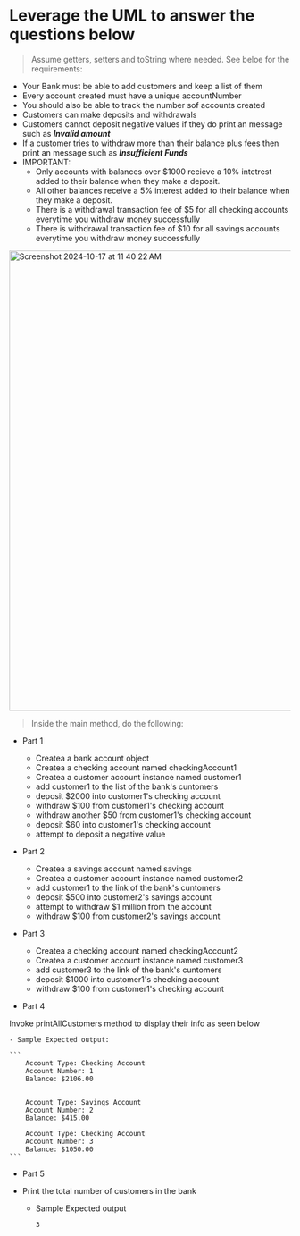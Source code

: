 # Leverage the UML to answer the questions below
> Assume getters, setters and toString where needed. See beloe for the requirements:

- Your Bank must be able to add customers and keep a list of them
- Every account created must have a unique accountNumber
- You should also be able to track the number sof accounts created
- Customers can make deposits and withdrawals
- Customers cannot deposit negative values if they do print an message such as ***Invalid amount***
- If a customer tries to withdraw more than their balance plus fees then  print an message such as ***Insufficient Funds***
- IMPORTANT:
  - Only accounts with balances over $1000 recieve a 10% intetrest added to their balance when they make a deposit. 
  - All other balances receive a 5% interest added to their balance when they make a deposit.
  -  There is a withdrawal transaction fee of  $5 for all checking accounts everytime you withdraw money successfully
  -  There is withdrawal  transaction fee of  $10 for all savings accounts everytime you withdraw money successfully

<img width="824" alt="Screenshot 2024-10-17 at 11 40 22 AM" src="https://github.com/user-attachments/assets/eef82d82-dec4-4a4d-843b-2803d4b531d0">



> Inside the main method, do the following:

- Part 1

  -  Createa a bank account object
  -  Createa a checking account named checkingAccount1
  -  Createa a customer account instance named customer1
  -  add customer1 to the list of the bank's cuntomers
  -  deposit $2000 into customer1's checking account
  -  withdraw $100 from customer1's checking account
  -  withdraw another $50 from customer1's checking account
  -  deposit $60 into customer1's checking account
  -  attempt to deposit a negative value
 
   
- Part 2

  -   Createa a savings account named savings
  -   Createa a customer account instance named customer2
  -   add customer1 to the link of the bank's cuntomers
  -   deposit $500 into customer2's savings account
  -   attempt to withdraw $1 million from the account
  -   withdraw $100 from customer2's savings account


- Part 3

  -  Createa a checking account named checkingAccount2
  -  Createa a customer account instance named customer3
  -  add customer3 to the link of the bank's cuntomers
  -  deposit $1000 into customer1's checking account
  -  withdraw $100 from customer1's checking account


- Part 4

 Invoke printAllCustomers method to display their info as seen below

    - Sample Expected output:

    ```
        Account Type: Checking Account
        Account Number: 1
        Balance: $2106.00  
    
    
        Account Type: Savings Account
        Account Number: 2
        Balance: $415.00  
    
        Account Type: Checking Account
        Account Number: 3
        Balance: $1050.00  
    ```


- Part 5

 - Print the total number of customers in the bank

   - Sample Expected output
      ```
      3
    ```

